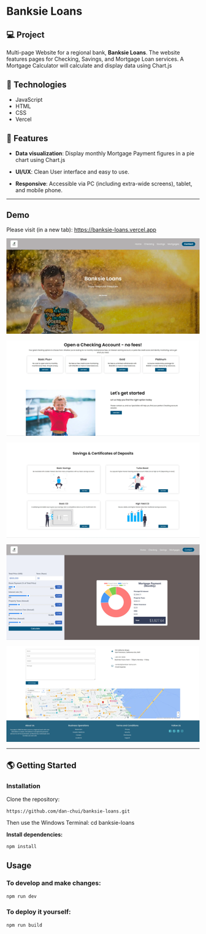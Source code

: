 # Banksie Loans

## 💻 Project
Multi-page Website for a regional bank, **Banksie Loans**. The website features pages for Checking, Savings, and Mortgage Loan services. A Mortgage Calculator will calculate and display data using Chart.js

## 🚀 Technologies

- JavaScript
- HTML
- CSS
- Vercel

## 💫 Features

- **Data visualization**: Display monthly Mortgage Payment figures in a pie chart using Chart.js

- **UI/UX**: Clean User interface and easy to use.

- **Responsive**: Accessible via PC (including extra-wide screens), tablet, and mobile phone.
  
---

## Demo

Please visit (in a new tab): https://banksie-loans.vercel.app

![](/assets/screenshot1.webp)

![](/assets/screenshot2.webp)

![](/assets/screenshot3.webp)

![](/assets/screenshot4.webp)

![](/assets/screenshot5.webp)

---


## 🌎 Getting Started

### Installation

Clone the repository:

```
https://github.com/dan-chui/banksie-loans.git
```

Then use the Windows Terminal: cd banksie-loans


**Install dependencies:**

```
npm install
```

## Usage
### To develop and make changes:

```
npm run dev
```

### To deploy it yourself:

```
npm run build
```
